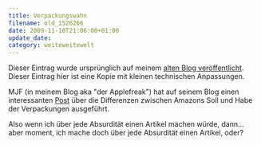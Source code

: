 ```yaml
---
title: Verpackungswahn
filename: old_1526266
date: 2009-11-10T21:06:00+01:00
update_date:
category: weiteweitewelt
---
```

Dieser Eintrag wurde ursprünglich auf meinem [alten Blog veröffentlicht](https://stu.blogger.de/stories/1526266/). Dieser Eintrag hier ist eine Kopie mit kleinen technischen Anpassungen.

MJF (in meinem Blog aka "der Applefreak") hat auf seinem Blog einen interessanten [Post](http://www.angerichtet.net/blog/2009/11/amazons-frustfreie-verpackung/) über die Differenzen zwischen Amazons Soll und Habe der Verpackungen ausgeführt.

Also wenn ich über jede Absurdität einen Artikel machen würde, dann… aber moment, ich mache doch über jede Absurdität einen Artikel, oder?
